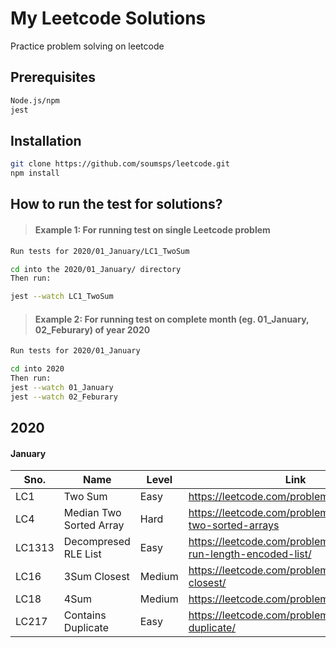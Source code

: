 # My Leetcode Solutions

Practice problem solving on leetcode

## Prerequisites

```bash
Node.js/npm
jest
```

## Installation

```bash
git clone https://github.com/soumsps/leetcode.git
npm install
```

## How to run the test for solutions?

> #### Example 1: For running test on single Leetcode problem

```bash
Run tests for 2020/01_January/LC1_TwoSum

cd into the 2020/01_January/ directory
Then run:

jest --watch LC1_TwoSum
```

> #### Example 2: For running test on complete month (eg. 01_January, 02_Feburary) of year 2020

```bash
Run tests for 2020/01_January

cd into 2020
Then run:
jest --watch 01_January
jest --watch 02_Feburary
```

## 2020

#### January

| Sno.   | Name                    | Level  | Link                                                              |
| ------ | ----------------------- | ------ | ----------------------------------------------------------------- |
| LC1    | Two Sum                 | Easy   | https://leetcode.com/problems/two-sum/                            |
| LC4    | Median Two Sorted Array | Hard   | https://leetcode.com/problems/median-of-two-sorted-arrays         |
| LC1313 | Decompresed RLE List    | Easy   | https://leetcode.com/problems/decompress-run-length-encoded-list/ |
| LC16   | 3Sum Closest            | Medium | https://leetcode.com/problems/3sum-closest/                       |
| LC18   | 4Sum                    | Medium | https://leetcode.com/problems/4sum/                               |
| LC217  | Contains Duplicate      | Easy   | https://leetcode.com/problems/contains-duplicate/                 |
